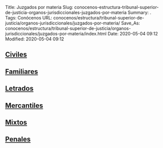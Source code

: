 Title: Juzgados por materia
Slug: conocenos-estructura-tribunal-superior-de-justicia-organos-jurisdiccionales-juzgados-por-materia
Summary: .
Tags: Conócenos
URL: conocenos/estructura/tribunal-superior-de-justicia/organos-jurisdiccionales/juzgados-por-materia/
Save_As: conocenos/estructura/tribunal-superior-de-justicia/organos-jurisdiccionales/juzgados-por-materia/index.html
Date: 2020-05-04 09:12
Modified: 2020-05-04 09:12



## [Civiles](civiles/)

## [Familiares](familiares/)

## [Letrados](letrados/)

## [Mercantiles](mercantiles/)

## [Mixtos](mixtos/)

## [Penales](penales/)



